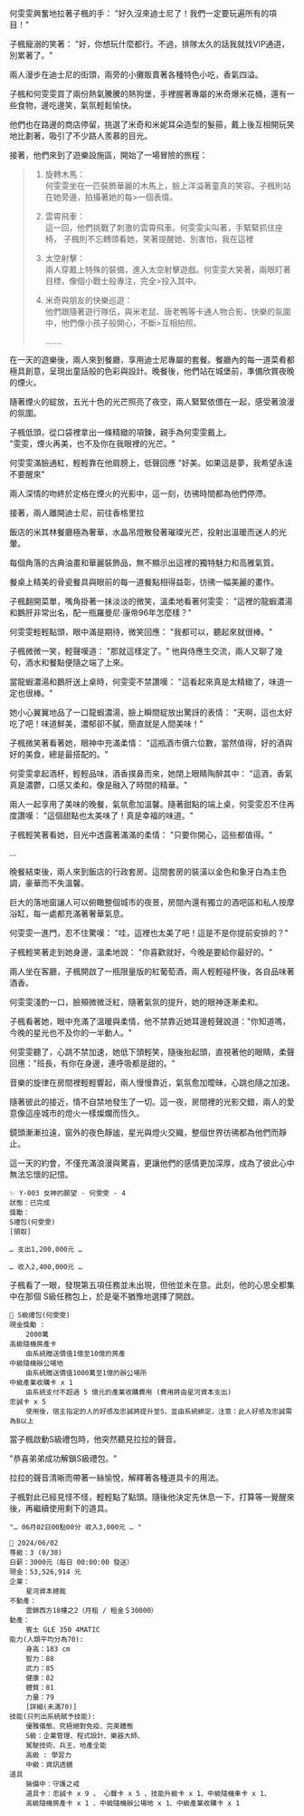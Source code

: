 
何雯雯興奮地拉著子楓的手：
"好久沒來迪士尼了！我們一定要玩遍所有的項目！"

子楓寵溺的笑著：
"好，你想玩什麼都行。不過，排隊太久的話我就找VIP通道，別累著了。"

兩人漫步在迪士尼的街頭，兩旁的小攤販賣著各種特色小吃，香氣四溢。

子楓和何雯雯買了兩份熱氣騰騰的熱狗堡，手裡握著專屬的米奇爆米花桶，還有一些食物，邊吃邊笑，氣氛輕鬆愉快。

他們也在路邊的商店停留，挑選了米奇和米妮耳朵造型的髮箍，戴上後互相開玩笑地比劃著，吸引了不少路人羨慕的目光。

接著，他們來到了遊樂設施區，開始了一場冒險的旅程：

> 1. 旋轉木馬：  
>	何雯雯坐在一匹裝飾華麗的木馬上，臉上洋溢著童真的笑容。子楓則站在她旁邊，拍攝著她的每>一個表情。
>
> 2. 雲霄飛車：  
>	這一回，他們挑戰了刺激的雲霄飛車。何雯雯尖叫著，手緊緊抓住座椅，
>	子楓則不忘轉頭看她，笑著提醒她、別害怕，我在這裡
>
> 3. 太空射擊：  
>	兩人穿戴上特殊的裝備，進入太空射擊遊戲。何雯雯大笑著，兩眼盯著目標，像個小戰士般專注，完全>投入其中。
>
>4. 米奇與朋友的快樂巡遊：  
>	他們跟隨著遊行隊伍，與米老鼠、唐老鴨等卡通人物合影，快樂的氛圍中，他們像小孩子般開心，不斷>互相拍照。
>
> 		.......

在一天的遊樂後，兩人來到餐廳，享用迪士尼專屬的套餐。餐廳內的每一道菜肴都極具創意，呈現出童話般的色彩與設計。晚餐後，他們站在城堡前，準備欣賞夜晚的煙火。

隨著煙火的綻放，五光十色的光芒照亮了夜空，兩人緊緊依偎在一起，感受著浪漫的氛圍。

子楓低頭，從口袋裡拿出一條精緻的項鍊，親手為何雯雯戴上。  
"雯雯，煙火再美，也不及你在我眼裡的光芒。"

何雯雯滿臉通紅，輕輕靠在他肩膀上，低聲回應
"好美。如果這是夢，我希望永遠不要醒來"

兩人深情的吻終於定格在煙火的光影中，這一刻，彷彿時間都為他們停滯。

接著，兩人離開迪士尼，前往香格里拉

飯店的米其林餐廳極為奢華，水晶吊燈散發著璀璨光芒，投射出溫暖而迷人的光暈。

每個角落的古典油畫和華麗裝飾品，無不顯示出這裡的獨特魅力和高雅氣質。

餐桌上精美的骨瓷餐具與眼前的每一道餐點相得益彰，彷彿一幅美麗的畫作。

子楓翻開菜單，嘴角掛著一抹淡淡的微笑，溫柔地看著何雯雯：
"這裡的龍蝦濃湯和鵝肝非常出名，配一瓶羅曼尼·康帝96年怎麼樣？"

何雯雯輕輕點頭，眼中滿是期待，微笑回應：
"我都可以，聽起來就很棒。"

子楓微微一笑，輕聲嘆道：
"那就這樣定了。"
他與侍應生交流，兩人又聊了幾句，酒水和餐點便隨之端了上來。

當龍蝦濃湯和鵝肝送上桌時，何雯雯不禁讚嘆：
"這看起來真是太精緻了，味道一定也很棒。"

她小心翼翼地品了一口龍蝦濃湯，臉上瞬間綻放出驚訝的表情：
"天啊，這也太好吃了吧！味道鮮美，濃郁卻不膩，簡直就是人間美味！"

子楓微笑著看著她，眼神中充滿柔情：
"這瓶酒市價六位數，當然值得，好的酒與好的美食，總是最搭配的。"

何雯雯拿起酒杯，輕輕品味，酒香撲鼻而來，她閉上眼睛陶醉其中：
"這酒，香氣真是濃鬱，口感又柔和，像是融入了時間的精華。"

兩人一起享用了美味的晚餐，氣氛愈加溫馨。隨著甜點的端上桌，何雯雯忍不住再度讚嘆：
"這個甜點也太美味了！真是幸福的味道。"

子楓輕笑著看她，目光中透露著滿滿的柔情：
"只要你開心，這些都值得。"

...

晚餐結束後，兩人來到飯店的行政套房。這間套房的裝潢以金色和象牙白為主色調，豪華而不失溫馨。

巨大的落地窗讓人可以俯瞰整個城市的夜景，房間內還有獨立的酒吧區和私人按摩浴缸，每一處都充滿著奢華氣息。

何雯雯一進門，忍不住驚嘆：
"哇，這裡也太美了吧！這是不是你提前安排的？"

子楓輕笑著走到她身邊，溫柔地說：
"你喜歡就好，今晚是要給你最好的。"

兩人坐在客廳，子楓開啟了一瓶限量版的紅葡萄酒，兩人輕輕碰杯後，各自品味著酒香。

何雯雯淺酌一口，臉頰微微泛紅，隨著氣氛的提升，她的眼神逐漸柔和。

子楓看著她，眼中充滿了溫暖與柔情，他不禁靠近她耳邊輕聲說道："你知道嗎，今晚的星光也不及你的一半動人。"

何雯雯聽了，心跳不禁加速，她低下頭輕笑，隨後抬起頭，直視著他的眼睛，柔聲回應："班長，有你在身邊，連呼吸都是甜的。"

音樂的旋律在房間裡輕輕響起，兩人慢慢靠近，氣氛愈加曖昧，心跳也隨之加速。

隨著彼此的接近，情不自禁地發生了一切。這一夜，房間裡的光影交錯，兩人的愛意像這座城市的燈火一樣燦爛而恆久。

鏡頭漸漸拉遠，窗外的夜色靜謐，星光與燈火交織，整個世界彷彿都為他們而靜止。

這一天的約會，不僅充滿浪漫與驚喜，更讓他們的感情更加深厚，成為了彼此心中無法忘懷的記憶。



```
✨ Y-003 女神的願望 - 何雯雯 - 4
狀態：已完成
獎勵：
S禮包(何雯雯)
[領取]
```

`… 支出1,200,000元 …`

`… 收入2,400,000元 …`

子楓看了一眼，發現第五項任務並未出現，但他並未在意。此刻，他的心思全都集中在那個 S級任務包上，於是毫不猶豫地選擇了開啟。

```
🎁 S級禮包(何雯雯)
現金獎勵 : 
    2000萬
高級隨機房產卡		
    由系統贈送價值1億至10億的房產
中級隨機辦公場地		
    由系統贈送價值1000萬至1億的辦公場所
中級產業收購卡 x 1		
    由系統支付不超過 5 億元的產業收購費用 (費用將由星河資本支出)
忠誠卡 x 5
    使用後，宿主指定的人的好感及忠誠將提升至S，並由系統綁定，注意：此人好感及忠誠需為B以上
```

當子楓啟動S級禮包時，他突然聽見拉拉的聲音。

"恭喜弟弟成功解鎖S級禮包。"

拉拉的聲音清晰而帶著一絲愉悅，解釋著各種道具卡的用法。

子楓對此已經見怪不怪，輕輕點了點頭。隨後他決定先休息一下，打算等一覺醒來後，再繼續使用剩下的道具。


`"… 06月02日00點00分 收入3,000元 … "`
```
📰 2024/06/02
等級：3 (0/30)
日薪：3000元（每日 00:00:00 發送）
現金：53,526,914 元
企業：
    星河資本總裁
不動產：
    雲錦西方18樓之2（月租 / 租金＄30000）
動產：
    賓士 GLE 350 4MATIC
能力(人類平均分為70):
    身高：183 cm
    智力：88
    武力：85
    健康：82
    體質：81
    力量：79
    [詳細(未滿70)]
技能(只列出系統賦予技能):
    優雅儀態、究極絕對免疫、完美體態
    S級：企業管理、程式設計、樂器大師、
    駕駛技術、兵王、地產全能
    高級 : 學習力
    中級：資訊透鏡
道具
    裝備中：守護之戒
    道具卡：忠誠卡 x 9 、 心聲卡 x 5 、技能升級卡 x 1、中級隨機車卡 x 1、
    高級隨機房產卡 x 1 、中級隨機辦公場地 x 1、中級產業收購卡 x 1
```

